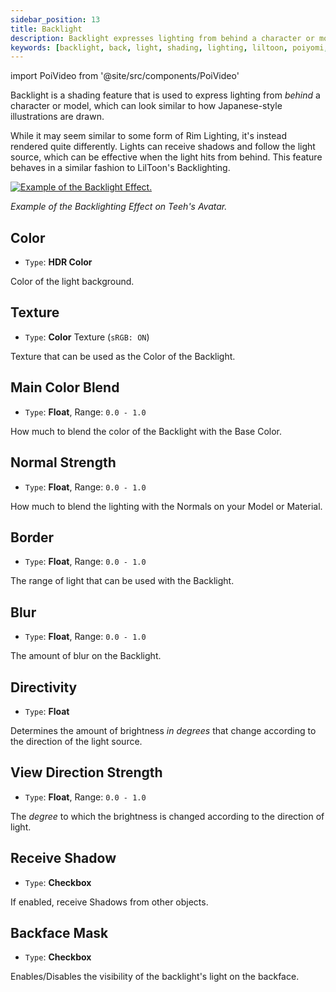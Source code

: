 ```yaml
---
sidebar_position: 13
title: Backlight
description: Backlight expresses lighting from behind a character or model, which can look similar to how Japanese-style illustrations are drawn.
keywords: [backlight, back, light, shading, lighting, liltoon, poiyomi, shader]
---
```

import PoiVideo from '@site/src/components/PoiVideo'

Backlight is a shading feature that is used to express lighting from *behind* a character or model, which can look similar to how Japanese-style illustrations are drawn.

While it may seem similar to some form of Rim Lighting, it's instead rendered quite differently. Lights can receive shadows and follow the light source, which can be effective when the light hits from behind. This feature behaves in a similar fashion to LilToon's Backlighting.

<a target="_blank" href="/img/shading/backlight_demo.png">
<img src="/img/shading/backlight_demo.png" alt="Example of the Backlight Effect."/>
</a>

*Example of the Backlighting Effect on Teeh's Avatar.*

## Color

- `Type`: **HDR Color**

Color of the light background.

## Texture

- `Type`: **Color** Texture (`sRGB: ON`)

Texture that can be used as the Color of the Backlight.

## Main Color Blend

- `Type`: **Float**, Range: `0.0 - 1.0`

How much to blend the color of the Backlight with the Base Color.

## Normal Strength

- `Type`: **Float**, Range: `0.0 - 1.0`

How much to blend the lighting with the Normals on your Model or Material.

## Border

- `Type`: **Float**, Range: `0.0 - 1.0`

The range of light that can be used with the Backlight.

## Blur

- `Type`: **Float**, Range: `0.0 - 1.0`

The amount of blur on the Backlight.

## Directivity

- `Type`: **Float**

Determines the amount of brightness *in degrees* that change according to the direction of the light source.

## View Direction Strength

- `Type`: **Float**, Range: `0.0 - 1.0`

The *degree* to which the brightness is changed according to the direction of light.

## Receive Shadow

- `Type`: **Checkbox**

If enabled, receive Shadows from other objects.

## Backface Mask

- `Type`: **Checkbox**

Enables/Disables the visibility of the backlight's light on the backface.